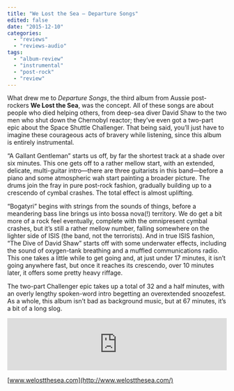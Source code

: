 ```yaml
---
title: "We Lost the Sea – Departure Songs"
edited: false
date: "2015-12-10"
categories:
  - "reviews"
  - "reviews-audio"
tags:
  - "album-review"
  - "instrumental"
  - "post-rock"
  - "review"
---
```


What drew me to _Departure Songs_, the third album from Aussie post-rockers **We Lost the Sea**, was the concept. All of these songs are about people who died helping others, from deep-sea diver David Shaw to the two men who shut down the Chernobyl reactor; they’ve even got a two-part epic about the Space Shuttle Challenger. That being said, you’ll just have to imagine these courageous acts of bravery while listening, since this album is entirely instrumental.

“A Gallant Gentleman” starts us off, by far the shortest track at a shade over six minutes. This one gets off to a rather mellow start, with an extended, delicate, multi-guitar intro—there are three guitarists in this band—before a piano and some atmospheric wah start painting a broader picture. The drums join the fray in pure post-rock fashion, gradually building up to a crescendo of cymbal crashes. The total effect is almost uplifting.

“Bogatyri” begins with strings from the sounds of things, before a meandering bass line brings us into bossa nova(!) territory. We do get a bit more of a rock feel eventually, complete with the omnipresent cymbal crashes, but it’s still a rather mellow number, falling somewhere on the lighter side of ISIS (the band, not the terrorists). And in true ISIS fashion, “The Dive of David Shaw” starts off with some underwater effects, including the sound of oxygen-tank breathing and a muffled communications radio. This one takes a little while to get going and, at just under 17 minutes, it isn’t going anywhere fast, but once it reaches its crescendo, over 10 minutes later, it offers some pretty heavy riffage.

The two-part Challenger epic takes up a total of 32 and a half minutes, with an overly lengthy spoken-word intro begetting an overextended snoozefest. As a whole, this album isn’t bad as background music, but at 67 minutes, it’s a bit of a long slog.

<iframe style="border: 0; width: 100%; height: 120px;" src="https://bandcamp.com/EmbeddedPlayer/album=3408776844/size=large/bgcol=ffffff/linkcol=0687f5/tracklist=false/artwork=small/transparent=true/" width="300" height="150" seamless=""><a href="http://welostthesea.bandcamp.com/album/departure-songs">Departure Songs by We Lost The Sea</a></iframe>

[www.welostthesea.com](http://www.welostthesea.com/)
